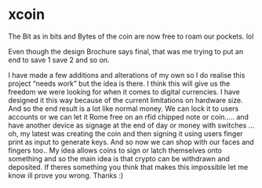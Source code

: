 # xcoin
The Bit as in bits and Bytes of the coin are now free to roam our pockets. lol  

  

Even though the design Brochure says final, that was me trying to put an end to save 1 save 2 and so on. 

I have made a few additions and alterations of my own so I do realise this project “needs work” but the idea is there. I think this will give us the freedom we were looking for when it comes to digital currencies. I have designed it this way because of the current limitations on hardware size. And so the end result is a lot like normal money. We can lock it to users accounts or we can let it Rome free on an rfid chipped note or coin..... and have another device as signage at the end of day or money with switches … oh, my latest was creating the coin and then signing it using users finger print as input to generate keys. And so now we can shop with our faces and fingers too..  My idea allows coins to sign or latch themselves onto something and so the main idea is that crypto can be withdrawn and deposited.  If theres something you think that makes this impossible let me know ill prove you wrong. Thanks :) 
